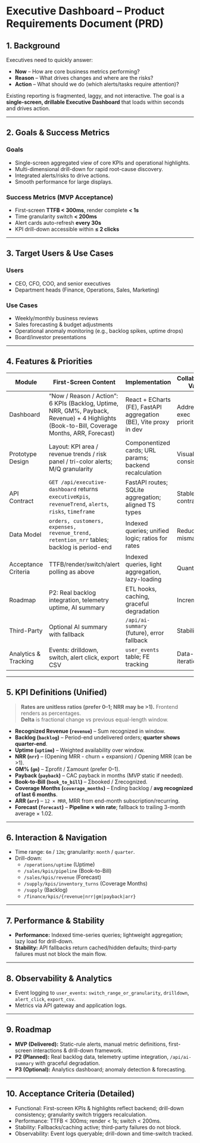 # Executive Dashboard – Product Requirements Document (PRD)

## 1. Background
Executives need to quickly answer:
- **Now** – How are core business metrics performing?
- **Reason** – What drives changes and where are the risks?
- **Action** – What should we do (which alerts/tasks require attention)?

Existing reporting is fragmented, laggy, and not interactive. The goal is a **single-screen, drillable Executive Dashboard** that loads within seconds and drives action.

---

## 2. Goals & Success Metrics

### Goals
- Single-screen aggregated view of core KPIs and operational highlights.
- Multi-dimensional drill-down for rapid root-cause discovery.
- Integrated alerts/risks to drive actions.
- Smooth performance for large displays.

### Success Metrics (MVP Acceptance)
- First-screen **TTFB < 300ms**, render complete **< 1s**
- Time granularity switch **< 200ms**
- Alert cards auto-refresh **every 30s**
- KPI drill-down accessible within **≤ 2 clicks**

---

## 3. Target Users & Use Cases

### Users
- CEO, CFO, COO, and senior executives
- Department heads (Finance, Operations, Sales, Marketing)

### Use Cases
- Weekly/monthly business reviews
- Sales forecasting & budget adjustments
- Operational anomaly monitoring (e.g., backlog spikes, uptime drops)
- Board/investor presentations

---

## 4. Features & Priorities

| Module | First-Screen Content | Implementation | Collaboration Value | Priority |
|---|---|---|---|---|
| Dashboard | “Now / Reason / Action”: 6 KPIs (Backlog, Uptime, NRR, GM%, Payback, Revenue) + 4 Highlights (Book-to-Bill, Coverage Months, ARR, Forecast) | React + ECharts (FE), FastAPI aggregation (BE), Vite proxy in dev | Addresses exec priorities | MVP |
| Prototype Design | Layout: KPI area / revenue trends / risk panel / tri-color alerts; M/Q granularity | Componentized cards; URL params; backend recalculation | Visual consistency | MVP |
| API Contract | `GET /api/executive-dashboard` returns `executiveKpis`, `revenueTrend`, `alerts`, `risks`, `timeframe` | FastAPI routes; SQLite aggregation; aligned TS types | Stable contract | MVP |
| Data Model | `orders, customers, expenses, revenue_trend, retention_nrr` tables; backlog is period-end | Indexed queries; unified logic; ratios for rates | Reduces mismatch | MVP |
| Acceptance Criteria | TTFB/render/switch/alert polling as above | Indexed queries, light aggregation, lazy-loading | Quantifiable | MVP |
| Roadmap | P2: Real backlog integration, telemetry uptime, AI summary | ETL hooks, caching, graceful degradation | Incremental | P2 |
| Third-Party | Optional AI summary with fallback | `/api/ai-summary` (future), error fallback | Stability | P2 |
| Analytics & Tracking | Events: drilldown, switch, alert click, export CSV | `user_events` table; FE tracking | Data-driven iteration | MVP |

---

## 5. KPI Definitions (Unified)

> **Rates are unitless ratios (prefer 0–1; NRR may be >1).** Frontend renders as percentages.  
> **Delta** is fractional change vs previous equal-length window.

- **Recognized Revenue (`revenue`)** – Sum recognized in window.
- **Backlog (`backlog`)** – Period-end undelivered orders; **quarter shows quarter-end**.
- **Uptime (`uptime`)** – Weighted availability over window.
- **NRR (`nrr`)** – (Opening MRR - churn + expansion) / Opening MRR (can be >1).
- **GM% (`gm`)** – Σprofit / Σamount (prefer 0–1).
- **Payback (`payback`)** – CAC payback in months (MVP static if needed).
- **Book-to-Bill (`book_to_bill`)** – Σbooked / Σrecognized.
- **Coverage Months (`coverage_months`)** – Ending backlog / **avg recognized of last 6 months**.
- **ARR (`arr`)** – `12 × MRR`, MRR from end-month subscription/recurring.
- **Forecast (`forecast`)** – **Pipeline × win rate**; fallback to trailing 3-month average × 1.02.

---

## 6. Interaction & Navigation
- Time range: `6m` / `12m`; granularity: `month` / `quarter`.
- Drill-down:
  - `/operations/uptime` (Uptime)
  - `/sales/kpis/pipeline` (Book-to-Bill)
  - `/sales/kpis/revenue` (Forecast)
  - `/supply/kpis/inventory_turns` (Coverage Months)
  - `/supply` (Backlog)
  - `/finance/kpis/{revenue|nrr|gm|payback|arr}`

---

## 7. Performance & Stability
- **Performance:** Indexed time-series queries; lightweight aggregation; lazy load for drill-down.
- **Stability:** API fallbacks return cached/hidden defaults; third-party failures must not block the main flow.

---

## 8. Observability & Analytics
- Event logging to `user_events`: `switch_range_or_granularity`, `drilldown`, `alert_click`, `export_csv`.
- Metrics via API gateway and application logs.

---

## 9. Roadmap
- **MVP (Delivered):** Static-rule alerts, manual metric definitions, first-screen interactions & drill-down framework.
- **P2 (Planned):** Real backlog data, telemetry uptime integration, `/api/ai-summary` with graceful degradation.
- **P3 (Optional):** Analytics dashboard; anomaly detection & forecasting.

---

## 10. Acceptance Criteria (Detailed)
- Functional: First-screen KPIs & highlights reflect backend; drill-down consistency; granularity switch triggers recalculation.
- Performance: TTFB < 300ms; render < 1s; switch < 200ms.
- Stability: Fallbacks/caching active; third-party failures do not block.
- Observability: Event logs queryable; drill-down and time-switch tracked.
